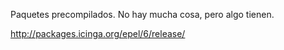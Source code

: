 Paquetes precompilados. No hay mucha cosa, pero algo tienen.

http://packages.icinga.org/epel/6/release/

